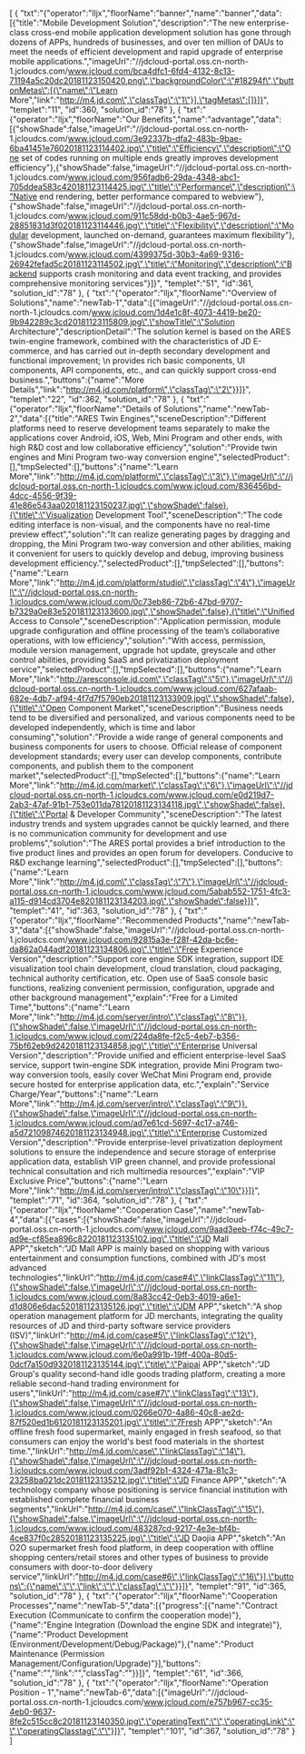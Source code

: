 [
	{
		"txt":"{\"operator\":\"lljx\",\"floorName\":\"banner\",\"name\":\"banner\",\"data\":[{\"title\":\"Mobile Development Solution\",\"description\":\"The new enterprise-class cross-end mobile application development solution has gone through dozens of APPs, hundreds of businesses, and over ten million of DAUs to meet the needs of efficient development and rapid upgrade of enterprise mobile applications.\",\"imageUrl\":\"//jdcloud-portal.oss.cn-north-1.jcloudcs.com/www.jcloud.com/bca4dfc1-6fd4-4132-8c13-71194a5c20dc20181123150420.png\",\"backgroundColor\":\"#18294f\",\"buttonMetas\":[{\"name\":\"Learn More\",\"link\":\"http://m4.jd.com\",\"classTag\":\"1\"}],\"tagMetas\":[]}]}",
		"templet":"11",
		"id":360,
		"solution_id":"78"
	},
	{
		"txt":"{\"operator\":\"lljx\",\"floorName\":\"Our Benefits\",\"name\":\"advantage\",\"data\":[{\"showShade\":false,\"imageUrl\":\"//jdcloud-portal.oss.cn-north-1.jcloudcs.com/www.jcloud.com/3e92337b-dfa2-483b-9bae-6ba41451e76020181123114402.jpg\",\"title\":\"Efficiency\",\"description\":\"One set of codes running on multiple ends greatly improves development efficiency\"},{\"showShade\":false,\"imageUrl\":\"//jdcloud-portal.oss.cn-north-1.jcloudcs.com/www.jcloud.com/956fadb6-29da-4348-abc1-705ddea583c420181123114425.jpg\",\"title\":\"Performance\",\"description\":\"Native end rendering, better performance compared to webview\"},{\"showShade\":false,\"imageUrl\":\"//jdcloud-portal.oss.cn-north-1.jcloudcs.com/www.jcloud.com/911c58dd-b0b3-4ae5-967d-28851831d3f020181123114446.jpg\",\"title\":\"Flexibility\",\"description\":\"Modular development, launched on-demand, guarantees maximum flexibility\"},{\"showShade\":false,\"imageUrl\":\"//jdcloud-portal.oss.cn-north-1.jcloudcs.com/www.jcloud.com/4399375d-30b3-4a69-9316-26942fefad5c20181123114502.jpg\",\"title\":\"Monitoring\",\"description\":\"Backend supports crash monitoring and data event tracking, and provides comprehensive monitoring services\"}]}",
		"templet":"51",
		"id":361,
		"solution_id":"78"
	},
	{
		"txt":"{\"operator\":\"lljx\",\"floorName\":\"Overview of Solutions\",\"name\":\"newTab-1\",\"data\":[{\"imageUrl\":\"//jdcloud-portal.oss.cn-north-1.jcloudcs.com/www.jcloud.com/1d4e1c8f-4073-4419-be20-9b942289c3cd20181123115809.jpg\",\"showTitle\":\"Solution Architecture\",\"descriptionDetail\":\"The solution kernel is based on the ARES twin-engine framework, combined with the characteristics of JD E-commerce, and has carried out in-depth secondary development and functional improvement; \\n provides rich basic components, UI components, API components, etc., and can quickly support cross-end business.\",\"buttons\":{\"name\":\"More Details\",\"link\":\"http://m4.jd.com/platform\",\"classTag\":\"2\"}}]}",
		"templet":"22",
		"id":362,
		"solution_id":"78"
	},
	{
		"txt":"{\"operator\":\"lljx\",\"floorName\":\"Details of Solutions\",\"name\":\"newTab-2\",\"data\":[{\"title\":\"ARES Twin Engines\",\"sceneDescription\":\"Different platforms need to reserve development teams separately to make the applications cover Android, iOS, Web, Mini Program and other ends, with high R&D cost and low collaborative efficiency\",\"solution\":\"Provide twin engines and Mini Program two-way conversion engine\",\"selectedProduct\":[],\"tmpSelected\":[],\"buttons\":{\"name\":\"Learn More\",\"link\":\"http://m4.jd.com/platform\",\"classTag\":\"3\"},\"imageUrl\":\"//jdcloud-portal.oss.cn-north-1.jcloudcs.com/www.jcloud.com/836456bd-4dcc-4556-9f39-41e86e543aa020181123150237.jpg\",\"showShade\":false},{\"title\":\"Visualization Development Tool\",\"sceneDescription\":\"The code editing interface is non-visual, and the components have no real-time preview effect\",\"solution\":\"It can realize generating pages by dragging and dropping, the Mini Program two-way conversion and other abilities, making it convenient for users to quickly develop and debug, improving business development efficiency.\",\"selectedProduct\":[],\"tmpSelected\":[],\"buttons\":{\"name\":\"Learn More\",\"link\":\"http://m4.jd.com/platform/studio\",\"classTag\":\"4\"},\"imageUrl\":\"//jdcloud-portal.oss.cn-north-1.jcloudcs.com/www.jcloud.com/0c73eb86-72b6-47bd-9707-b7329a0e83e520181123133600.jpg\",\"showShade\":false},{\"title\":\"Unified Access to Console\",\"sceneDescription\":\"Application permission, module upgrade configuration and offline processing of the team’s collaborative operations, with low efficiency\",\"solution\":\"With access, permission, module version management, upgrade hot update, greyscale and other control abilities, providing SaaS and privatization deployment service\",\"selectedProduct\":[],\"tmpSelected\":[],\"buttons\":{\"name\":\"Learn More\",\"link\":\"http://aresconsole.jd.com\",\"classTag\":\"5\"},\"imageUrl\":\"//jdcloud-portal.oss.cn-north-1.jcloudcs.com/www.jcloud.com/627afaab-682e-4db7-af94-4f7d7f5790eb20181123133909.jpg\",\"showShade\":false},{\"title\":\"Open Component Market\",\"sceneDescription\":\"Business needs tend to be diversified and personalized, and various components need to be developed independently, which is time and labor consuming\",\"solution\":\"Provide a wide range of general components and business components for users to choose. Official release of component development standards; every user can develop components, contribute components, and publish them to the component market\",\"selectedProduct\":[],\"tmpSelected\":[],\"buttons\":{\"name\":\"Learn More\",\"link\":\"http://m4.jd.com/market\",\"classTag\":\"6\"},\"imageUrl\":\"//jdcloud-portal.oss.cn-north-1.jcloudcs.com/www.jcloud.com/e0d219d7-2ab3-47af-91b1-753e011da78120181123134118.jpg\",\"showShade\":false},{\"title\":\"Portal & Developer Community\",\"sceneDescription\":\"The latest industry trends and system upgrades cannot be quickly learned, and there is no communication community for development and use problems\",\"solution\":\"The ARES portal provides a brief introduction to the five product lines and provides an open forum for developers. Conducive to R&D exchange learning\",\"selectedProduct\":[],\"tmpSelected\":[],\"buttons\":{\"name\":\"Learn More\",\"link\":\"http://m4.jd.com\",\"classTag\":\"7\"},\"imageUrl\":\"//jdcloud-portal.oss.cn-north-1.jcloudcs.com/www.jcloud.com/5abab552-1751-4fc3-a115-d914cd3704e820181123134203.jpg\",\"showShade\":false}]}",
		"templet":"41",
		"id":363,
		"solution_id":"78"
	},
	{
		"txt":"{\"operator\":\"lljx\",\"floorName\":\"Recommended Products\",\"name\":\"newTab-3\",\"data\":[{\"showShade\":false,\"imageUrl\":\"//jdcloud-portal.oss.cn-north-1.jcloudcs.com/www.jcloud.com/92815a3e-f28f-42da-bc6e-da862a044adf20181123134806.jpg\",\"title\":\"Free Experience Version\",\"description\":\"Support core engine SDK integration, support IDE visualization tool chain development, cloud translation, cloud packaging, technical authority certification, etc. Open use of SaaS console basic functions, realizing convenient permission, configuration, upgrade and other background management\",\"explain\":\"Free for a Limited Time\",\"buttons\":{\"name\":\"Learn More\",\"link\":\"http://m4.jd.com/server/intro\",\"classTag\":\"8\"}},{\"showShade\":false,\"imageUrl\":\"//jdcloud-portal.oss.cn-north-1.jcloudcs.com/www.jcloud.com/224da8fe-f2c5-4eb7-b356-75bf62eb9d2420181123134858.jpg\",\"title\":\"Enterprise Universal Version\",\"description\":\"Provide unified and efficient enterprise-level SaaS service, support twin-engine SDK integration, provide Mini Program two-way conversion tools, easily cover WeChat Mini Program end, provide secure hosted for enterprise application data, etc.\",\"explain\":\"Service Charge/Year\",\"buttons\":{\"name\":\"Learn More\",\"link\":\"http://m4.jd.com/server/intro\",\"classTag\":\"9\"}},{\"showShade\":false,\"imageUrl\":\"//jdcloud-portal.oss.cn-north-1.jcloudcs.com/www.jcloud.com/ad7e61cd-5697-4c17-a746-a5d72109874620181123134948.jpg\",\"title\":\"Enterprise Customized Version\",\"description\":\"Provide enterprise-level privatization deployment solutions to ensure the independence and secure storage of enterprise application data, establish VIP green channel, and provide professional technical consultation and rich multimedia resources\",\"explain\":\"VIP Exclusive Price\",\"buttons\":{\"name\":\"Learn More\",\"link\":\"http://m4.jd.com/server/intro\",\"classTag\":\"10\"}}]}",
		"templet":"71",
		"id":364,
		"solution_id":"78"
	},
	{
		"txt":"{\"operator\":\"lljx\",\"floorName\":\"Cooperation Case\",\"name\":\"newTab-4\",\"data\":[{\"cases\":[{\"showShade\":false,\"imageUrl\":\"//jdcloud-portal.oss.cn-north-1.jcloudcs.com/www.jcloud.com/9aad3eeb-f74c-49c7-ad9e-cf85ea896c8220181123135102.jpg\",\"title\":\"JD Mall APP\",\"sketch\":\"JD Mall APP is mainly based on shopping with various entertainment and consumption functions, combined with JD's most advanced technologies\",\"linkUrl\":\"http://m4.jd.com/case#4\",\"linkClassTag\":\"11\"},{\"showShade\":false,\"imageUrl\":\"//jdcloud-portal.oss.cn-north-1.jcloudcs.com/www.jcloud.com/8a83cc42-0eb3-4019-a6e1-d1d806e6dac520181123135126.jpg\",\"title\":\"JDM APP\",\"sketch\":\"A shop operation management platform for JD merchants, integrating the quality resources of JD and third-party software service providers (ISV)\",\"linkUrl\":\"http://m4.jd.com/case#5\",\"linkClassTag\":\"12\"},{\"showShade\":false,\"imageUrl\":\"//jdcloud-portal.oss.cn-north-1.jcloudcs.com/www.jcloud.com/6e0a991b-19ff-400a-80d5-0dcf7a150d9320181123135144.jpg\",\"title\":\"Paipai APP\",\"sketch\":\"JD Group's quality second-hand idle goods trading platform, creating a more reliable second-hand trading environment for users\",\"linkUrl\":\"http://m4.jd.com/case#7\",\"linkClassTag\":\"13\"},{\"showShade\":false,\"imageUrl\":\"//jdcloud-portal.oss.cn-north-1.jcloudcs.com/www.jcloud.com/0266e070-4a86-40c8-ae2d-87f520ed1b6120181123135201.jpg\",\"title\":\"7Fresh APP\",\"sketch\":\"An offline fresh food supermarket, mainly engaged in fresh seafood, so that consumers can enjoy the world's best food materials in the shortest time.\",\"linkUrl\":\"http://m4.jd.com/case\",\"linkClassTag\":\"14\"},{\"showShade\":false,\"imageUrl\":\"//jdcloud-portal.oss.cn-north-1.jcloudcs.com/www.jcloud.com/3adf92b1-4324-471a-81c3-23258ba021dc20181123135212.jpg\",\"title\":\"JD Finance APP\",\"sketch\":\"A technology company whose positioning is service financial institution with established complete financial business segments\",\"linkUrl\":\"http://m4.jd.com/case\",\"linkClassTag\":\"15\"},{\"showShade\":false,\"imageUrl\":\"//jdcloud-portal.oss.cn-north-1.jcloudcs.com/www.jcloud.com/483287cd-9217-4e3e-bf4b-4ce837f0c28520181123135225.jpg\",\"title\":\"JD Daojia APP\",\"sketch\":\"An O2O supermarket fresh food platform, in deep cooperation with offline shopping centers/retail stores and other types of business to provide consumers with door-to-door delivery service\",\"linkUrl\":\"http://m4.jd.com/case#6\",\"linkClassTag\":\"16\"}],\"buttons\":{\"name\":\"\",\"link\":\"\",\"classTag\":\"\"}}]}",
		"templet":"91",
		"id":365,
		"solution_id":"78"
	},
	{
		"txt":"{\"operator\":\"lljx\",\"floorName\":\"Cooperation Processes\",\"name\":\"newTab-5\",\"data\":[{\"progress\":[{\"name\":\"Contract Execution (Communicate to confirm the cooperation mode)\"},{\"name\":\"Engine Integration (Download the engine SDK and integrate)\"},{\"name\":\"Product Development (Environment/Development/Debug/Package)\"},{\"name\":\"Product Maintenance (Permission Management/Configuration/Upgrade)\"}],\"buttons\":{\"name\":\"\",\"link\":\"\",\"classTag\":\"\"}}]}",
		"templet":"61",
		"id":366,
		"solution_id":"78"
	},
	{
		"txt":"{\"operator\":\"lljx\",\"floorName\":\"Operation Position - 1\",\"name\":\"newTab-6\",\"data\":[{\"imageUrl\":\"//jdcloud-portal.oss.cn-north-1.jcloudcs.com/www.jcloud.com/e757b967-cc35-4eb0-9637-8fe2c515cc8c20181123140350.jpg\",\"operatingText\":\"\",\"operatingLink\":\"\",\"operatingClasstag\":\"\"}]}",
		"templet":"101",
		"id":367,
		"solution_id":"78"
	}
]